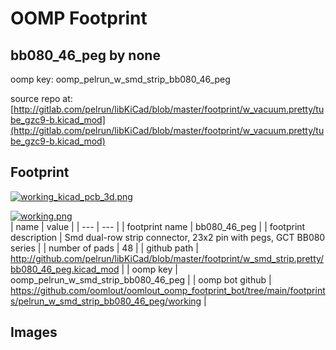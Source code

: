# OOMP Footprint  
## bb080_46_peg  by none  
  
oomp key: oomp_pelrun_w_smd_strip_bb080_46_peg  
  
source repo at: [http://gitlab.com/pelrun/libKiCad/blob/master/footprint/w_vacuum.pretty/tube_gzc9-b.kicad_mod](http://gitlab.com/pelrun/libKiCad/blob/master/footprint/w_vacuum.pretty/tube_gzc9-b.kicad_mod)  
## Footprint  
  
[![working_kicad_pcb_3d.png](working_kicad_pcb_3d_600.png)](working_kicad_pcb_3d.png)  
  
[![working.png](working_600.png)](working.png)  
| name | value | 
| --- | --- | 
| footprint name | bb080_46_peg | 
| footprint description | Smd dual-row strip connector, 23x2 pin with pegs, GCT BB080 series | 
| number of pads | 48 | 
| github path | http://github.com/pelrun/libKiCad/blob/master/footprint/w_smd_strip.pretty/bb080_46_peg.kicad_mod | 
| oomp key | oomp_pelrun_w_smd_strip_bb080_46_peg | 
| oomp bot github | https://github.com/oomlout/oomlout_oomp_footprint_bot/tree/main/footprints/pelrun_w_smd_strip_bb080_46_peg/working | 
## Images  
